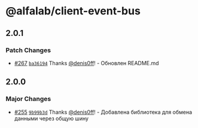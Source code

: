 # @alfalab/client-event-bus

## 2.0.1

### Patch Changes

-   [#267](https://github.com/core-ds/arui-scripts/pull/267) [`ba36194`](https://github.com/core-ds/arui-scripts/commit/ba36194fb13fef3b5b424c3ae9068761e3600aa5) Thanks [@denis0ff](https://github.com/denis0ff)! - Обновлен README.md

## 2.0.0

### Major Changes

-   [#255](https://github.com/core-ds/arui-scripts/pull/255) [`9b99b3d`](https://github.com/core-ds/arui-scripts/commit/9b99b3d654d555200d32eb8d35aa9f6275633068) Thanks [@denis0ff](https://github.com/denis0ff)! - Добавлена библиотека для обмена данными через общую шину
